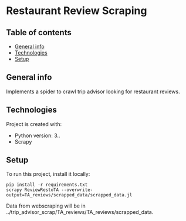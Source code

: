 # Restaurant Review Scraping

## Table of contents
* [General info](#general-info)
* [Technologies](#technologies)
* [Setup](#setup)

## General info
Implements a spider to crawl trip advisor looking for restaurant reviews.
	
## Technologies
Project is created with:
* Python version: 3..
* Scrapy

	
## Setup
To run this project, install it locally:

```terminal
pip install -r requirements.txt
scrapy ReviewRestoTA --overwrite-output=TA_reviews/scrapped_data/scrapped_data.jl
```
Data from webscraping will be in ../trip_advisor_scrap/TA_reviews/TA_reviews/scrapped_data.
